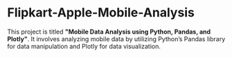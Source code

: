 # Flipkart-Apple-Mobile-Analysis
This project is titled **"Mobile Data Analysis using Python, Pandas, and Plotly"**. It involves analyzing mobile data by utilizing Python’s Pandas library for data manipulation and Plotly for data visualization.
